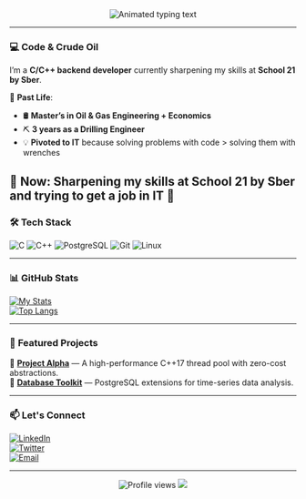 <div align="center">
  <img src="https://readme-typing-svg.demolab.com?font=Fira+Code&pause=1000&color=FF7F50&width=435&lines=Hi+there!+My+name+is+Arsen!;Developer%2C+Dreamer%2C+Innovator🚀" alt="Animated typing text" />
</div>

---

### 💻 **Code & Crude Oil**  
I’m a **C/C++ backend developer** currently sharpening my skills at **School 21 by Sber**.  

🔧 **Past Life**:  
- 🛢️ **Master’s in Oil & Gas Engineering + Economics**  
- ⛏️ **3 years as a Drilling Engineer**  
- 💡 **Pivoted to IT** because solving problems with code > solving them with wrenches  

🚀 **Now**: Sharpening my skills at **School 21 by Sber** and trying to get a job in IT 🥹  
---

### 🛠️ **Tech Stack**  
![C](https://img.shields.io/badge/-C-A8B9CC?logo=c&logoColor=white)
![C++](https://img.shields.io/badge/-C++-00599C?logo=c%2B%2B&logoColor=white)
![PostgreSQL](https://img.shields.io/badge/-PostgreSQL-4169E1?logo=postgresql&logoColor=white)
![Git](https://img.shields.io/badge/-Git-F05032?logo=git&logoColor=white)
![Linux](https://img.shields.io/badge/-Linux-FCC624?logo=linux&logoColor=black)

---

### 📊 **GitHub Stats**  
[![My Stats](https://github-readme-stats.vercel.app/api?username=YOUR-USERNAME&show_icons=true&theme=radical&hide_border=true)](https://github.com/YOUR-USERNAME)  
[![Top Langs](https://github-readme-stats.vercel.app/api/top-langs/?username=YOUR-USERNAME&layout=compact&theme=radical&hide_border=true)](https://github.com/YOUR-USERNAME)  

---

### 🚀 **Featured Projects**  
🔹 **[Project Alpha](https://github.com/...)** — A high-performance C++17 thread pool with zero-cost abstractions.  
🔹 **[Database Toolkit](https://github.com/...)** — PostgreSQL extensions for time-series data analysis.  

---

### 📫 **Let's Connect**  
[![LinkedIn](https://img.shields.io/badge/-LinkedIn-0A66C2?logo=linkedin&logoColor=white)](https://linkedin.com/in/...)  
[![Twitter](https://img.shields.io/badge/-Twitter-1DA1F2?logo=twitter&logoColor=white)](https://twitter.com/...)  
[![Email](https://img.shields.io/badge/-Email-D14836?logo=gmail&logoColor=white)](mailto:your@email.com)  

---

<div align="center">
  <img src="https://komarev.com/ghpvc/?username=YOUR-USERNAME&color=blueviolet&style=flat-square" alt="Profile views" />  
  <img src="https://img.shields.io/github/followers/YOUR-USERNAME?label=Follow%20me%20for%20more%20code!&style=social" />  
</div>

